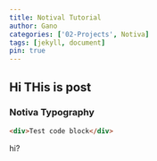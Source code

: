 ```yaml
---
title: Notival Tutorial
author: Gano
categories: ['02-Projects', Notiva]
tags: [jekyll, document]
pin: true
---
```


## Hi THis is post

### Notiva Typography

```html
<div>Test code block</div>
```

hi?
